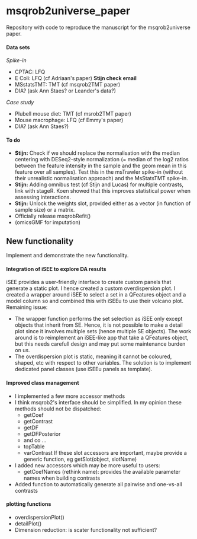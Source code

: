 # msqrob2universe_paper

Repository with code to reproduce the manuscript for the
msqrob2universe paper. 

#### Data sets

*Spike-in*

- CPTAC: LFQ
- E Coli: LFQ (cf Adriaan's paper) **Stijn check email**
- MSstatsTMT: TMT (cf msqrob2TMT paper)
- DIA? (ask Ann Staes? or Leander's data?)

*Case study*

- Plubell mouse diet: TMT (cf msrob2TMT paper)
- Mouse macrophage: LFQ (cf Emmy's paper)
- DIA? (ask Ann Staes?)

#### To do

- **Stijn:** Check if we should replace the normalisation with the median
  centering with DESeq2-style normalization (= median of the log2
  ratios between the feature intensity in the sample and the geom mean
  in this feature over all samples). Test this in the msTrawler 
  spike-in (without their unrealistic normalisation approach) and the
  MsStatsTMT spike-in.
- **Stijn:** Adding omnibus test (cf Stijn and Lucas) for multiple contrasts,
  link with stageR. Koen showed that this improves statistical power
  when assessing interactions.
- **Stijn:** Unlock the weights slot, provided either as a vector (in function of
sample size) or a matrix.
- Officially release msqrobRefit()
- (omicsGMF for imputation)

## New functionality

Implement and demonstrate the new functionality. 

#### Integration of iSEE to explore DA results

iSEE provides a user-friendly interface to create custom panels that
generate a static plot. I hence created a custom overdispersion plot.
I created a wrapper around iSEE to select a set in a QFeatures object
and a model column so and combined this with iSEEu to use their
volcano plot. Remaining issue:

- The wrapper function performs the set selection as iSEE only except
  objects that inherit from SE. Hence, it is not possible to make a
  detail plot since it involves multiple sets (hence multiple SE 
  objects). The work around is to reimplement an iSEE-like app that
  take a QFeatures object, but this needs carefull design and may put
  some maintenance burden on us.
- The overdispersion plot is static, meaning it cannot be coloured, 
  shaped, etc with respect to other variables. The solution is to
  implement dedicated panel classes (use iSEEu panels as template).
  
#### Improved class management

- I implemented a few more accessor methods
- I think msqrob2's interface should be simplified. In my opinion
  these methods should not be dispatched:
  + getCoef
  + getContrast
  + getDF
  + getDFPosterior
  + and co ...
  + topTable
  + varContrast
  If these slot accessors are important, maybe provide a generic function, eg
  getSlot(object, slotName)
- I added new accessors which may be more useful to users:
  + getCoefNames (rethink name): provides the available parameter 
    names when building contrasts
- Added function to automatically generate all pairwise and one-vs-all
  contrasts
  
#### plotting functions

- overdispersionPlot()
- detailPlot()
- Dimension reduction: is scater functionality not sufficient? 